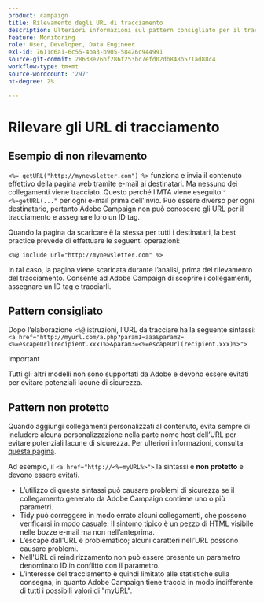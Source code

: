 ```yaml
---
product: campaign
title: Rilevamento degli URL di tracciamento
description: Ulteriori informazioni sul pattern consigliato per il tracciamento degli URL
feature: Monitoring
role: User, Developer, Data Engineer
exl-id: 7611d6a1-6c55-4ba3-b905-58426c944991
source-git-commit: 28638e76bf286f253bc7efd02db848b571ad88c4
workflow-type: tm+mt
source-wordcount: '297'
ht-degree: 2%

---
```


# Rilevare gli URL di tracciamento

## Esempio di non rilevamento

`<%= getURL("http://mynewsletter.com") %>` funziona e invia il contenuto effettivo della pagina web tramite e-mail ai destinatari. Ma nessuno dei collegamenti viene tracciato. Questo perché l’MTA viene eseguito `"<%=getURL(..."` per ogni e-mail prima dell’invio. Può essere diverso per ogni destinatario, pertanto Adobe Campaign non può conoscere gli URL per il tracciamento e assegnare loro un ID tag.

Quando la pagina da scaricare è la stessa per tutti i destinatari, la best practice prevede di effettuare le seguenti operazioni:

`<%@ include url="http://mynewsletter.com" %>`

In tal caso, la pagina viene scaricata durante l’analisi, prima del rilevamento del tracciamento. Consente ad Adobe Campaign di scoprire i collegamenti, assegnare un ID tag e tracciarli.

## Pattern consigliato

Dopo l’elaborazione `<%@` istruzioni, l’URL da tracciare ha la seguente sintassi: `<a href="http://myurl.com/a.php?param1=aaa&param2=<%=escapeUrl(recipient.xxx)%>&param3=<%=escapeUrl(recipient.xxx)%>">`

>[!IMPORTANT]
>
>Tutti gli altri modelli non sono supportati da Adobe e devono essere evitati per evitare potenziali lacune di sicurezza.

## Pattern non protetto

Quando aggiungi collegamenti personalizzati al contenuto, evita sempre di includere alcuna personalizzazione nella parte nome host dell’URL per evitare potenziali lacune di sicurezza. Per ulteriori informazioni, consulta [questa pagina](../../installation/using/privacy.md#url-personalization).

Ad esempio, il `<a href="http://<%=myURL%>">` la sintassi è **non protetto** e devono essere evitati.

* L’utilizzo di questa sintassi può causare problemi di sicurezza se il collegamento generato da Adobe Campaign contiene uno o più parametri.
* Tidy può correggere in modo errato alcuni collegamenti, che possono verificarsi in modo casuale. Il sintomo tipico è un pezzo di HTML visibile nelle bozze e-mail ma non nell’anteprima.
* L’escape dall’URL è problematico; alcuni caratteri nell’URL possono causare problemi.
* Nell&#39;URL di reindirizzamento non può essere presente un parametro denominato ID in conflitto con il parametro.
* L’interesse del tracciamento è quindi limitato alle statistiche sulla consegna, in quanto Adobe Campaign tiene traccia in modo indifferente di tutti i possibili valori di &quot;myURL&quot;.

